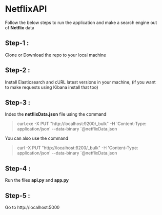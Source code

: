 # NetflixAPI
Follow the below steps to run the application and make a search engine out of **Netflix** data
## Step-1 : 
Clone or Download the repo to your local machine
## Step-2 : 
Install Elasticsearch and cURL latest versions in your machine, (if you want to make requests using Kibana install that too)
## Step-3 : 
Index the **netflixData.json** file using the command
> curl.exe -X PUT "http://localhost:9200/_bulk" -H 'Content-Type: application/json' --data-binary `@netflixData.json

You can also use the command
> curl -X PUT "http://localhost:9200/_bulk" -H 'Content-Type: application/json' --data-binary `@netflixData.json
## Step-4 :
Run the files **api.py** and **app.py**
## Step-5 : 
Go to http://localhost:5000
